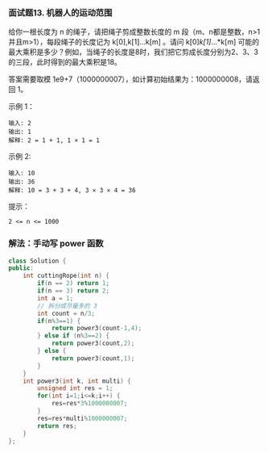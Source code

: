 ### 面试题13. 机器人的运动范围

给你一根长度为 n 的绳子，请把绳子剪成整数长度的 m 段（m、n都是整数，n>1并且m>1），每段绳子的长度记为 k[0],k[1]...k[m] 。请问 k[0]*k[1]*...*k[m] 可能的最大乘积是多少？例如，当绳子的长度是8时，我们把它剪成长度分别为2、3、3的三段，此时得到的最大乘积是18。

答案需要取模 1e9+7（1000000007），如计算初始结果为：1000000008，请返回 1。

示例 1：
```
输入: 2
输出: 1
解释: 2 = 1 + 1, 1 × 1 = 1
```
示例 2:
```
输入: 10
输出: 36
解释: 10 = 3 + 3 + 4, 3 × 3 × 4 = 36
```

提示：
```
2 <= n <= 1000
```

### 解法：手动写 power 函数

``` cpp
class Solution {
public:
    int cuttingRope(int n) {
        if(n == 2) return 1;
        if(n == 3) return 2;
        int a = 1;
        // 拆分成尽量多的 3
        int count = n/3;
        if(n%3==1) {
            return power3(count-1,4);
        } else if (n%3==2) {
            return power3(count,2);
        } else {
            return power3(count,1);
        }
    }
    int power3(int k, int multi) {
        unsigned int res = 1;
        for(int i=1;i<=k;i++) {
            res=res*3%1000000007;
        }
        res=res*multi%1000000007;
        return res;
    }
};
```